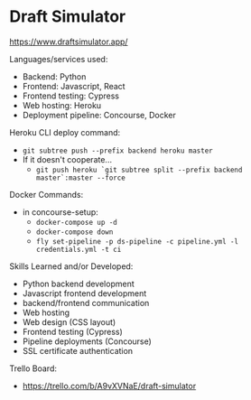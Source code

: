 # Draft Simulator

https://www.draftsimulator.app/

Languages/services used:
* Backend: Python
* Frontend: Javascript, React
* Frontend testing: Cypress
* Web hosting: Heroku
* Deployment pipeline: Concourse, Docker

Heroku CLI deploy command:
* `git subtree push --prefix backend heroku master`
* If it doesn't cooperate...
    * ``git push heroku `git subtree split --prefix backend master`:master --force``

Docker Commands:
* in concourse-setup:
    * `docker-compose up -d`
    * `docker-compose down`
    * `fly set-pipeline -p ds-pipeline -c pipeline.yml -l credentials.yml -t ci`

Skills Learned and/or Developed:
* Python backend development
* Javascript frontend development
* backend/frontend communication
* Web hosting
* Web design (CSS layout)
* Frontend testing (Cypress)
* Pipeline deployments (Concourse)
* SSL certificate authentication

Trello Board:
* https://trello.com/b/A9vXVNaE/draft-simulator